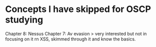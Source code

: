 # Concepts I have skipped for OSCP studying

Chapter 8: Nessus
Chapter 7: Av evasion > very interested but not in focusing on it rn
XSS, skimmed through it and know the basics.
